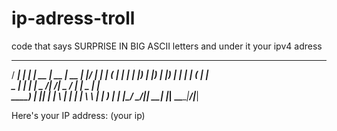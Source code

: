 # ip-adress-troll
code that says  SURPRISE IN BIG ASCII letters and under it your ipv4 adress 
  _____ _    _ _____  _____  _____  _____  _____ ______ 
  / ____| |  | |  __ \|  __ \|  __ \|_   _|/ ____|  ____|
 | (___ | |  | | |__) | |__) | |__) | | | | (___ | |__   
  \___ \| |  | |  _  /|  ___/|  _  /  | |  \___ \|  __|  
  ____) | |__| | | \ \| |    | | \ \ _| |_ ____) | |____ 
 |_____/ \____/|_|  \_\_|    |_|  \_\_____|_____/|______|

Here's your IP address: (your ip)
